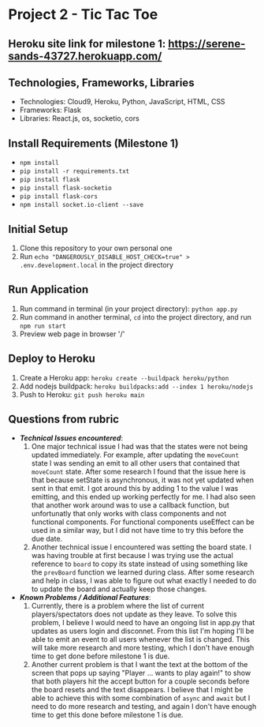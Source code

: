 # Project 2 - Tic Tac Toe

## Heroku site link for milestone 1: https://serene-sands-43727.herokuapp.com/

## Technologies, Frameworks, Libraries
* Technologies: Cloud9, Heroku, Python, JavaScript, HTML, CSS
* Frameworks: Flask
* Libraries: React.js, os, socketio, cors

## Install Requirements (Milestone 1)
* `npm install`
* `pip install -r requirements.txt`
* `pip install flask`
* `pip install flask-socketio`
* `pip install flask-cors`
* `npm install socket.io-client --save`

## Initial Setup
1. Clone this repository to your own personal one
2. Run `echo "DANGEROUSLY_DISABLE_HOST_CHECK=true" > .env.development.local` in the project directory

## Run Application
1. Run command in terminal (in your project directory): `python app.py`
2. Run command in another terminal, `cd` into the project directory, and run `npm run start`
3. Preview web page in browser '/'

## Deploy to Heroku
1. Create a Heroku app: `heroku create --buildpack heroku/python`
2. Add nodejs buildpack: `heroku buildpacks:add --index 1 heroku/nodejs`
3. Push to Heroku: `git push heroku main`

## Questions from rubric
* **_Technical Issues encountered_**: 
   1. One major technical issue I had was that the states were not being updated immediately. For example, after updating the `moveCount` state I was sending an emit to all other users that contained that `moveCount` state. After some research I found that the issue here is that because setState is asynchronous, it was not yet updated when sent in that emit. I got around this by adding 1 to the value I was emitting, and this ended up working perfectly for me. I had also seen that another work around was to use a callback function, but unfortunatly that only works with class components and not functional components. For functional components useEffect can be used in a similar way, but I did not have time to try this before the due date.
   2. Another technical issue I encountered was setting the board state. I was having trouble at first because I was trying use the actual reference to `board` to copy its state instead of using something like the `prevBoard` function we learned during class. After some research and help in class, I was able to figure out what exactly I needed to do to update the board and actually keep those changes.
* **_Known Problems / Additional Features_**:
   1. Currently, there is a problem where the list of current players/spectators does not update as they leave. To solve this problem, I believe I would need to have an ongoing list in app.py that updates as users login and disconnet. From this list I'm hoping I'll be able to emit an event to all users whenever the list is changed. This will take more research and more testing, which I don't have enough time to get done before milestone 1 is due.
   2. Another current problem is that I want the text at the bottom of the screen that pops up saying "Player ... wants to play again!" to show that both players hit the accept button for a couple seconds before the board resets and the text disappears. I believe that I might be able to achieve this with some combination of `async` and `await` but I need to do more research and testing, and again I don't have enough time to get this done before milestone 1 is due.
        
